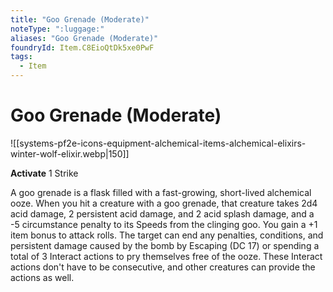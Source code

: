 ```yaml
---
title: "Goo Grenade (Moderate)"
noteType: ":luggage:"
aliases: "Goo Grenade (Moderate)"
foundryId: Item.C8EioQtDk5xe0PwF
tags:
  - Item
---
```


# Goo Grenade (Moderate)
![[systems-pf2e-icons-equipment-alchemical-items-alchemical-elixirs-winter-wolf-elixir.webp|150]]

**Activate** 1 Strike

A goo grenade is a flask filled with a fast-growing, short-lived alchemical ooze. When you hit a creature with a goo grenade, that creature takes 2d4 acid damage, 2 persistent acid damage, and 2 acid splash damage, and a -5 circumstance penalty to its Speeds from the clinging goo. You gain a +1 item bonus to attack rolls. The target can end any penalties, conditions, and persistent damage caused by the bomb by Escaping (DC 17) or spending a total of 3 Interact actions to pry themselves free of the ooze. These Interact actions don't have to be consecutive, and other creatures can provide the actions as well.


